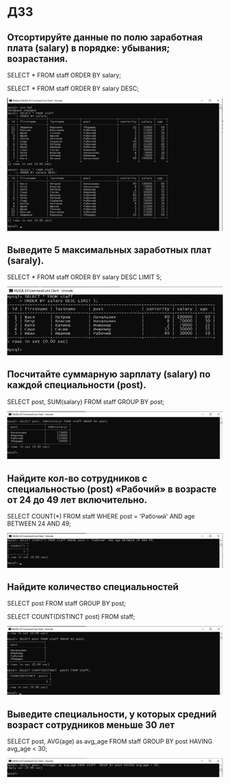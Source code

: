 # ДЗ3

## Отсортируйте данные по полю заработная плата (salary) в порядке: убывания; возрастания.

SELECT * FROM staff
ORDER BY salary;

SELECT * FROM staff
ORDER BY salary DESC;

![HW3_1](1.jpg)

## Выведите 5 максимальных заработных плат (saraly).

SELECT * FROM staff
ORDER BY salary DESC LIMIT 5;

![HW3_2](2.jpg)

## Посчитайте суммарную зарплату (salary) по каждой специальности (роst).

SELECT post, SUM(salary) FROM staff GROUP BY post;

![HW3_3](3.jpg)

## Найдите кол-во сотрудников с специальностью (post) «Рабочий» в возрасте от 24 до 49 лет включительно.

SELECT COUNT(*) FROM staff WHERE post = 'Рабочий' AND age BETWEEN 24 AND 49;

![HW3_4](4.jpg)

## Найдите количество специальностей

SELECT post FROM staff GROUP BY post;

SELECT COUNT(DISTINCT  post) FROM staff;

![HW3_5](5.jpg)

## Выведите специальности, у которых средний возраст сотрудников меньше 30 лет

SELECT post, AVG(age) as avg_age FROM staff  GROUP BY post HAVING avg_age < 30;

![HW3_6](6.jpg)